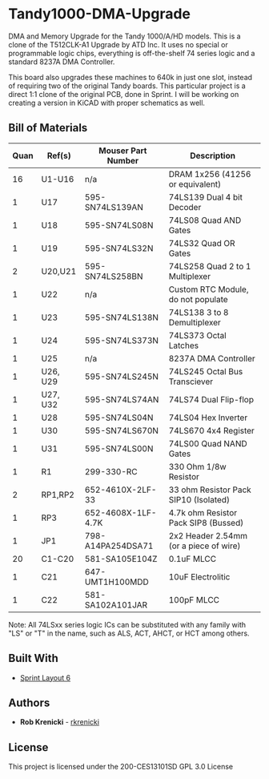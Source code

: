 # Tandy1000-DMA-Upgrade
 DMA and Memory Upgrade for the Tandy 1000/A/HD models.  This is a clone of the T512CLK-A1 Upgrade by ATD Inc.  It uses no special or programmable logic chips, everything is off-the-shelf 74 series logic and a standard 8237A DMA Controller.
 
 This board also upgrades these machines to 640k in just one slot, instead of requiring two of the original Tandy boards.  This particular project is a direct 1:1 clone of the original PCB, done in Sprint.   I will be working on creating a version in KiCAD with proper schematics as well.
 
 ## Bill of Materials
|Quan |Ref(s)        |Mouser Part Number  |Description                                                     
|-----|--------------|--------------------|----------------------------------------------------------------
| 16  |U1-U16        |n/a                 |DRAM 1x256  (41256 or equivalent)
| 1   |U17           |595-SN74LS139AN     |74LS139 Dual 4 bit Decoder
| 1   |U18           |595-SN74LS08N       |74LS08 Quad AND Gates
| 1   |U19           |595-SN74LS32N       |74LS32 Quad OR Gates
| 2   |U20,U21       |595-SN74LS258BN     |74LS258 Quad 2 to 1 Multiplexer
| 1   |U22           |n/a                 |Custom RTC Module, do not populate
| 1   |U23           |595-SN74LS138N      |74LS138 3 to 8 Demultiplexer
| 1   |U24           |595-SN74LS373N      |74LS373 Octal Latches
| 1   |U25           |n/a                 |8237A DMA Controller
| 1   |U26, U29      |595-SN74LS245N      |74LS245 Octal Bus Transciever
| 1   |U27, U32      |595-SN74LS74AN      |74LS74 Dual Flip-flop
| 1   |U28           |595-SN74LS04N       |74LS04 Hex Inverter
| 1   |U30           |595-SN74LS670N      |74LS670 4x4 Register
| 1   |U31           |595-SN74LS00N       |74LS00 Quad NAND Gates
| 1   |R1            |299-330-RC          |330 Ohm 1/8w Resistor
| 2   |RP1,RP2       |652-4610X-2LF-33    |33 ohm Resistor Pack SIP10 (Isolated)
| 1   |RP3           |652-4608X-1LF-4.7K  |4.7k ohm Resistor Pack SIP8 (Bussed)
| 1   |JP1           |798-A14PA254DSA71   |2x2 Header 2.54mm (or a piece of wire)
| 20  |C1-C20        |581-SA105E104Z      |0.1uF MLCC
| 1   |C21           |647-UMT1H100MDD     |10uF Electrolitic
| 1   |C22           |581-SA102A101JAR    |100pF MLCC

Note:	All 74LSxx series logic ICs can be substituted with any family with "LS" or "T" in the name, such as ALS, ACT, AHCT, or HCT among others.


## Built With

* [Sprint Layout 6](https://www.electronic-software-shop.com/lng/en/electronic-software/sprint-layout-60.html?language=en)

## Authors

* **Rob Krenicki** - [rkrenicki](https://github.com/rkrenicki)

## License

This project is licensed under the 200-CES13101SD	GPL 3.0 License